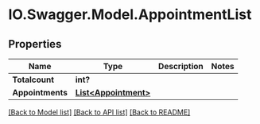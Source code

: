 # IO.Swagger.Model.AppointmentList
## Properties

Name | Type | Description | Notes
------------ | ------------- | ------------- | -------------
**Totalcount** | **int?** |  | 
**Appointments** | [**List&lt;Appointment&gt;**](Appointment.md) |  | 

[[Back to Model list]](../README.md#documentation-for-models) [[Back to API list]](../README.md#documentation-for-api-endpoints) [[Back to README]](../README.md)

